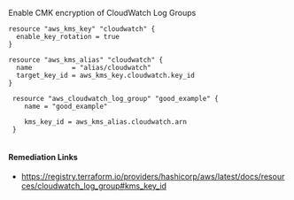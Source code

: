 
Enable CMK encryption of CloudWatch Log Groups

```hcl
resource "aws_kms_key" "cloudwatch" {
  enable_key_rotation = true
}

resource "aws_kms_alias" "cloudwatch" {
  name          = "alias/cloudwatch"
  target_key_id = aws_kms_key.cloudwatch.key_id
}

 resource "aws_cloudwatch_log_group" "good_example" {
 	name = "good_example"
 
 	kms_key_id = aws_kms_alias.cloudwatch.arn
 }
 
```

#### Remediation Links
 - https://registry.terraform.io/providers/hashicorp/aws/latest/docs/resources/cloudwatch_log_group#kms_key_id

